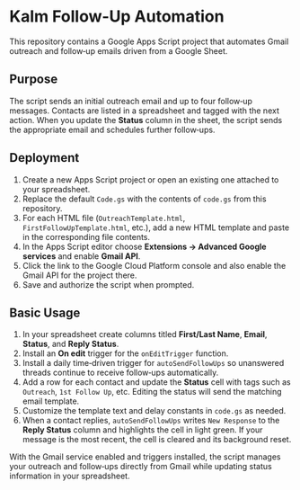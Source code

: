 # Kalm Follow-Up Automation

This repository contains a Google Apps Script project that automates Gmail outreach and follow‑up emails driven from a Google Sheet.

## Purpose

The script sends an initial outreach email and up to four follow‑up messages. Contacts are listed in a spreadsheet and tagged with the next action. When you update the **Status** column in the sheet, the script sends the appropriate email and schedules further follow‑ups.

## Deployment

1. Create a new Apps Script project or open an existing one attached to your spreadsheet.
2. Replace the default `Code.gs` with the contents of `code.gs` from this repository.
3. For each HTML file (`OutreachTemplate.html`, `FirstFollowUpTemplate.html`, etc.), add a new HTML template and paste in the corresponding file contents.
4. In the Apps Script editor choose **Extensions → Advanced Google services** and enable **Gmail API**.
5. Click the link to the Google Cloud Platform console and also enable the Gmail API for the project there.
6. Save and authorize the script when prompted.

## Basic Usage

1. In your spreadsheet create columns titled **First/Last Name**, **Email**, **Status**, and **Reply Status**.
2. Install an **On edit** trigger for the `onEditTrigger` function.
3. Install a daily time‑driven trigger for `autoSendFollowUps` so unanswered threads continue to receive follow‑ups automatically.
4. Add a row for each contact and update the **Status** cell with tags such as `Outreach`, `1st Follow Up`, etc. Editing the status will send the matching email template.
5. Customize the template text and delay constants in `code.gs` as needed.
6. When a contact replies, `autoSendFollowUps` writes `New Response` to the **Reply Status** column and highlights the cell in light green. If your message is the most recent, the cell is cleared and its background reset.

With the Gmail service enabled and triggers installed, the script manages your outreach and follow‑ups directly from Gmail while updating status information in your spreadsheet.
